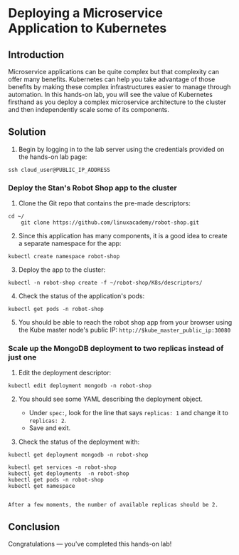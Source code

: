 
# Deploying a Microservice Application to Kubernetes

## Introduction

Microservice applications can be quite complex but that complexity can offer many benefits. Kubernetes can help you take advantage of those benefits by making these complex infrastructures easier to manage through automation. In this hands-on lab, you will see the value of Kubernetes firsthand as you deploy a complex microservice architecture to the cluster and then independently scale some of its components.

## Solution

1. Begin by logging in to the lab server using the credentials provided on the hands-on lab page:

```
ssh cloud_user@PUBLIC_IP_ADDRESS
```


### Deploy the Stan's Robot Shop app to the cluster

1. Clone the Git repo that contains the pre-made descriptors:

```
cd ~/
    git clone https://github.com/linuxacademy/robot-shop.git
```
2. Since this application has many components, it is a good idea to create a separate namespace for the app:

```
kubectl create namespace robot-shop
```
3. Deploy the app to the cluster:

```
kubectl -n robot-shop create -f ~/robot-shop/K8s/descriptors/
```
4. Check the status of the application's pods:

```
kubectl get pods -n robot-shop
```
5. You should be able to reach the robot shop app from your browser using the Kube master node's public IP:
`http://$kube_master_public_ip:30080`


### Scale up the MongoDB deployment to two replicas instead of just one

1. Edit the deployment descriptor:

```
kubectl edit deployment mongodb -n robot-shop
```
2. You should see some YAML describing the deployment object.

    - Under `spec:`, look for the line that says `replicas: 1` and change it to `replicas: 2`.
    - Save and exit.
3. Check the status of the deployment with:

```
kubectl get deployment mongodb -n robot-shop

kubectl get services -n robot-shop
kubectl get deployments  -n robot-shop
kubectl get pods -n robot-shop
kubectl get namespace  


```
    After a few moments, the number of available replicas should be 2.


## Conclusion

Congratulations — you've completed this hands-on lab!
